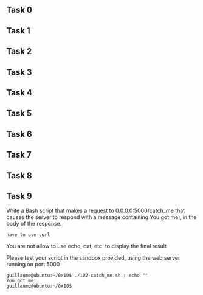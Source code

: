 ## Task 0
## Task 1
## Task 2
## Task 3
## Task 4
## Task 5
## Task 6
## Task 7
## Task 8
## Task 9

Write a Bash script that makes a request to 0.0.0.0:5000/catch_me that causes the server to respond with a message containing You got me!, in the body of the response.

    have to use curl
You are not allow to use echo, cat, etc. to display the final result

Please test your script in the sandbox provided, using the web server running on port 5000
```
guillaume@ubuntu:~/0x10$ ./102-catch_me.sh ; echo ""
You got me!
guillaume@ubuntu:~/0x10$ 
```

